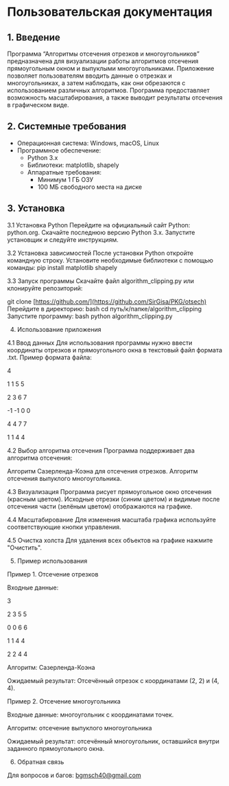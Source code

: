 # **Пользовательская документация**
## 1. Введение
Программа “Алгоритмы отсечения отрезков и многоугольников” предназначена для визуализации работы алгоритмов отсечения прямоугольным окном и выпуклыми многоугольниками. Приложение позволяет пользователям вводить данные о отрезках и многоугольниках, а затем наблюдать, как они обрезаются с использованием различных алгоритмов. Программа предоставляет возможность масштабирования, а также выводит результаты отсечения в графическом виде.

## 2. Системные требования
- Операционная система: Windows, macOS, Linux
- Программное обеспечение:
  - Python 3.x
  - Библиотеки: matplotlib, shapely
  - Аппаратные требования:
    - Минимум 1 ГБ ОЗУ
    - 100 МБ свободного места на диске

## 3. Установка

3.1 Установка Python
Перейдите на официальный сайт Python: python.org.
Скачайте последнюю версию Python 3.x.
Запустите установщик и следуйте инструкциям.

3.2 Установка зависимостей
После установки Python откройте командную строку.
Установите необходимые библиотеки с помощью команды:
pip install matplotlib shapely

3.3 Запуск программы
Скачайте файл algorithm_clipping.py или клонируйте репозиторий:

git clone [https://github.com/](https://github.com/SirGisa/PKG/otsech)
Перейдите в директорию:
bash cd путь/к/папке/algorithm_clipping
Запустите программу:
bash python algorithm_clipping.py

4. Использование приложения

4.1 Ввод данных
Для использования программы нужно ввести координаты отрезков и прямоугольного окна в текстовый файл формата .txt. Пример формата файла:

4

1 1 5 5

2 3 6 7

-1 -1 0 0

4 4 7 7

1 1 4 4


4.2 Выбор алгоритма отсечения
Программа поддерживает два алгоритма отсечения:


Алгоритм Сазерленда-Коэна для отсечения отрезков.
Алгоритм отсечения выпуклого многоугольника.

4.3 Визуализация
Программа рисует прямоугольное окно отсечения (красным цветом).
Исходные отрезки (синим цветом) и видимые после отсечения части (зелёным цветом) отображаются на графике.

4.4 Масштабирование
Для изменения масштаба графика используйте соответствующие кнопки управления.

4.5 Очистка холста
Для удаления всех объектов на графике нажмите "Очистить".

5. Пример использования

Пример 1. Отсечение отрезков

Входные данные:

3

2 3 5 5

0 0 6 6

1 1 4 4

2 2 4 4

Алгоритм: Сазерленда-Коэна

Ожидаемый результат: Отсечённый отрезок с координатами (2, 2) и (4, 4).

Пример 2. Отсечение многоугольника

Входные данные: многоугольник с координатами точек.

Алгоритм: отсечение выпуклого многоугольника

Ожидаемый результат: отсечённый многоугольник, оставшийся внутри заданного прямоугольного окна.

6. Обратная связь

Для вопросов и багов: bgmsch40@gmail.com
